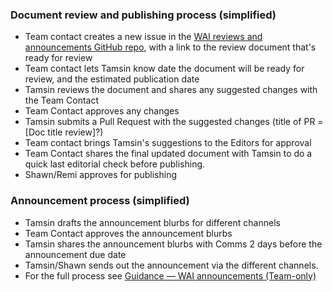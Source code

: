 ### Document review and publishing process (simplified)

- Team contact creates a new issue in the [WAI reviews and announcements GitHub repo](https://github.com/w3c/wai-reviews-and-announcements/issues), with a link to the review document that's ready for review
- Team contact lets Tamsin know date the document will be ready for review, and the estimated publication date
- Tamsin reviews the document and shares any suggested changes with the Team Contact
- Team Contact approves any changes
- Tamsin submits a Pull Request with the suggested changes (title of PR = [Doc title review]?)
- Team contact brings Tamsin's suggestions to the Editors for approval
- Team Contact shares the final updated document with Tamsin to do a quick last editorial check before publishing.
- Shawn/Remi approves for publishing

### Announcement process (simplified)
- Tamsin drafts the announcement blurbs for different channels
- Team Contact approves the announcement blurbs
- Tamsin shares the announcement blurbs with Comms 2 days before the announcement due date
- Tamsin/Shawn sends out the announcement via the different channels.
- For the full process see [Guidance — WAI announcements (Team-only)](https://docs.google.com/document/d/1OMGi-AawzOLrQvy9xwcerMxaiGVrZsh_VxUiRF2lnSk/edit?tab=t.0#heading=h.dv3iks9cmftm)
